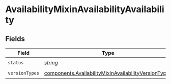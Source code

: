 # AvailabilityMixinAvailabilityAvailability


## Fields

| Field                                                                                                                        | Type                                                                                                                         | Required                                                                                                                     | Description                                                                                                                  |
| ---------------------------------------------------------------------------------------------------------------------------- | ---------------------------------------------------------------------------------------------------------------------------- | ---------------------------------------------------------------------------------------------------------------------------- | ---------------------------------------------------------------------------------------------------------------------------- |
| `status`                                                                                                                     | *string*                                                                                                                     | :heavy_check_mark:                                                                                                           | N/A                                                                                                                          |
| `versionTypes`                                                                                                               | [components.AvailabilityMixinAvailabilityVersionTypes](../../models/components/availabilitymixinavailabilityversiontypes.md) | :heavy_check_mark:                                                                                                           | N/A                                                                                                                          |